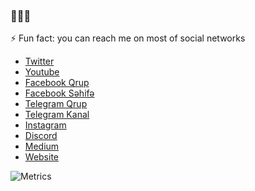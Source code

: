 ### 👋👋👋

⚡ Fun fact: you can reach me on most of social networks
- [Twitter](https://twitter.com/aytiqaqash) 
- [Youtube](https://www.youtube.com/c/AyTiQaqa%C5%9F/videos?sub_confirmation=1)
- [Facebook Qrup](https://www.facebook.com/groups/aytiqaqash)
- [Facebook Səhifə](https://www.facebook.com/aytiqaqash)
- [Telegram Qrup](https://t.me/aytiqaqashlar)
- [Telegram Kanal](https://t.me/aytiqaqash)
- [Instagram](https://www.instagram.com/aytiqaqash/)
- [Discord](https://discord.gg/9kmRbegVFb)
- [Medium](https://aytiqaqash.medium.com/)
- [Website](https://aytiqaqash.dev/)

![Metrics](https://metrics.lecoq.io/aytiqaqash?template=classic&repositories.skipped=aytiqaqash&base.community=0&isocalendar=1&languages=1&achievements=1&introduction=1&pagespeed=1&tweets=1&isocalendar.duration=full-year&languages.limit=8&languages.sections=most-used&languages.colors=github&languages.threshold=0%25&languages.indepth=false&languages.analysis.timeout=15&languages.categories=markup%2C%20programming&languages.recent.categories=markup%2C%20programming&languages.recent.load=300&languages.recent.days=14&achievements.threshold=X&achievements.secrets=true&achievements.display=compact&achievements.limit=0&introduction.title=true&pagespeed.url=aytiqaqash.com&pagespeed.detailed=false&pagespeed.screenshot=false&tweets.attachments=false&tweets.limit=2&tweets.user=.user.twitter&config.timezone=America%2FNew_York)
